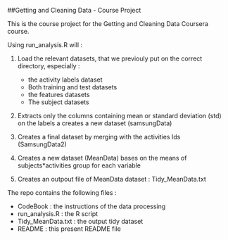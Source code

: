 ##Getting and Cleaning Data - Course Project


This is the course project for the Getting and Cleaning Data Coursera course. 


Using run_analysis.R will : 
1. Load the relevant datasets, that we previouly put on the correct directory, especially : 
    - the activity labels dataset
    - Both training and test datasets
    - the features datasets
    - The subject datasets

2. Extracts only the columns containing mean or standard deviation (std) on the labels a creates a new dataset (samsungData)
3. Creates a final dataset by merging with the activities Ids (SamsungData2)
4. Creates a new dataset (MeanData) bases on the means of subjects*activities group for each variable
5. Creates an outpout file of MeanData dataset : Tidy_MeanData.txt

The repo contains the following files : 
- CodeBook : the instructions of the data processing
- run_analysis.R : the R script
- Tidy_MeanData.txt : the output tidy dataset
- README : this present README file
